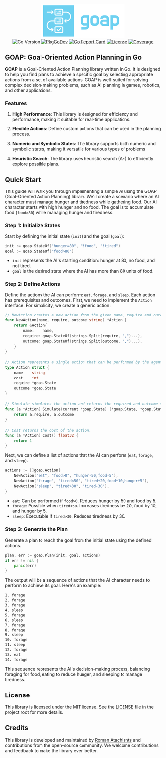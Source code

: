 <p align="center">
<img width="270" height="110" src=".github/logo.png" border="0" alt="kelindar/goap">
<br>
<img src="https://img.shields.io/github/go-mod/go-version/kelindar/goap" alt="Go Version">
<a href="https://pkg.go.dev/github.com/kelindar/goap"><img src="https://pkg.go.dev/badge/github.com/kelindar/goap" alt="PkgGoDev"></a>
<a href="https://goreportcard.com/report/github.com/kelindar/goap"><img src="https://goreportcard.com/badge/github.com/kelindar/goap" alt="Go Report Card"></a>
<a href="https://opensource.org/licenses/MIT"><img src="https://img.shields.io/badge/License-MIT-blue.svg" alt="License"></a>
<a href="https://coveralls.io/github/kelindar/goap"><img src="https://coveralls.io/repos/github/kelindar/goap/badge.svg" alt="Coverage"></a>
</p>

## GOAP: Goal-Oriented Action Planning in Go

**GOAP** is a Goal-Oriented Action Planning library written in Go. It is designed to help you find plans to achieve a specific goal by selecting appropriate actions from a set of available actions. GOAP is well-suited for solving complex decision-making problems, such as AI planning in games, robotics, and other applications.

### Features

1. **High Performance**: This library is designed for efficiency and performance, making it suitable for real-time applications.

2. **Flexible Actions**: Define custom actions that can be used in the planning process.

3. **Numeric and Symbolic States**: The library supports both numeric and symbolic states, making it versatile for various types of problems

4. **Heuristic Search**: The library uses heuristic search (A\*) to efficiently explore possible plans.

## Quick Start

This guide will walk you through implementing a simple AI using the GOAP (Goal-Oriented Action Planning) library. We'll create a scenario where an AI character must manage hunger and tiredness while gathering food. Our AI character starts with high hunger and no food. The goal is to accumulate food (`food>80`) while managing hunger and tiredness.

### Step 1: Initialize States

Start by defining the initial state (`init`) and the goal (`goal`):

```go
init := goap.StateOf("hunger=80", "!food", "!tired")
goal := goap.StateOf("food>80")
```

- `init` represents the AI's starting condition: hunger at 80, no food, and not tired.
- `goal` is the desired state where the AI has more than 80 units of food.

### Step 2: Define Actions

Define the actions the AI can perform: `eat`, `forage`, and `sleep`. Each action has prerequisites and outcomes. First, we need to implement the `Action` interface. For simplicity, we create a generic action:

```go
// NewAction creates a new action from the given name, require and outcome.
func NewAction(name, require, outcome string) *Action {
	return &Action{
		name:    name,
		require: goap.StateOf(strings.Split(require, ",")...),
		outcome: goap.StateOf(strings.Split(outcome, ",")...),
	}
}

// Action represents a single action that can be performed by the agent.
type Action struct {
	name    string
	cost    int
	require *goap.State
	outcome *goap.State
}

// Simulate simulates the action and returns the required and outcome states.
func (a *Action) Simulate(current *goap.State) (*goap.State, *goap.State) {
	return a.require, a.outcome
}

// Cost returns the cost of the action.
func (a *Action) Cost() float32 {
	return 1
}
```

Next, we can define a list of actions that the AI can perform (`eat`, `forage`, and `sleep`).

```go
actions := []goap.Action{
    NewAction("eat", "food>0", "hunger-50,food-5"),
    NewAction("forage", "tired<50", "tired+20,food+10,hunger+5"),
    NewAction("sleep", "tired>30", "tired-30"),
}
```

- `eat`: Can be performed if `food>0`. Reduces hunger by 50 and food by 5.
- `forage`: Possible when `tired<50`. Increases tiredness by 20, food by 10, and hunger by 5.
- `sleep`: Executable if `tired>30`. Reduces tiredness by 30.

### Step 3: Generate the Plan

Generate a plan to reach the goal from the initial state using the defined actions.

```go
plan, err := goap.Plan(init, goal, actions)
if err != nil {
    panic(err)
}
```

The output will be a sequence of actions that the AI character needs to perform to achieve its goal. Here's an example:

```text
1. forage
2. forage
3. forage
4. sleep
5. forage
6. sleep
7. forage
8. forage
9. sleep
10. forage
11. sleep
12. forage
13. eat
14. forage
```

This sequence represents the AI's decision-making process, balancing foraging for food, eating to reduce hunger, and sleeping to manage tiredness.

## License

This library is licensed under the MIT license. See the [LICENSE](https://github.com/kelindar/goap/LICENSE) file in the project root for more details.

## Credits

This library is developed and maintained by [Roman Atachiants](https://github.com/kelindar) and contributions from the open-source community. We welcome contributions and feedback to make the library even better.
